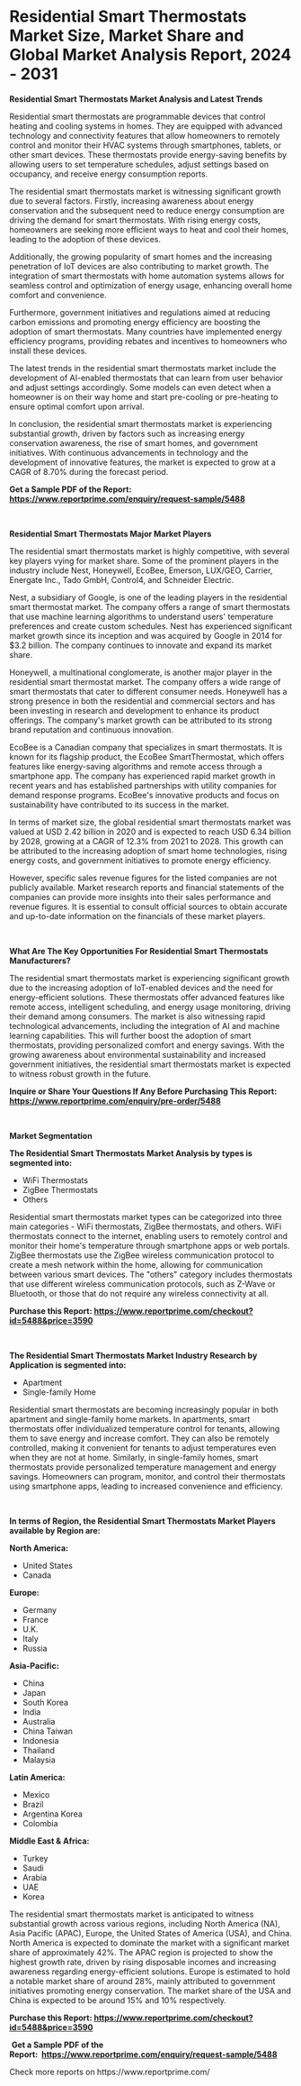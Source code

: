 <p><h1>Residential Smart Thermostats Market Size, Market Share and Global Market Analysis Report, 2024 - 2031</h1></p><p><strong>Residential Smart Thermostats Market Analysis and Latest Trends</strong></p>
<p><p>Residential smart thermostats are programmable devices that control heating and cooling systems in homes. They are equipped with advanced technology and connectivity features that allow homeowners to remotely control and monitor their HVAC systems through smartphones, tablets, or other smart devices. These thermostats provide energy-saving benefits by allowing users to set temperature schedules, adjust settings based on occupancy, and receive energy consumption reports.</p><p>The residential smart thermostats market is witnessing significant growth due to several factors. Firstly, increasing awareness about energy conservation and the subsequent need to reduce energy consumption are driving the demand for smart thermostats. With rising energy costs, homeowners are seeking more efficient ways to heat and cool their homes, leading to the adoption of these devices.</p><p>Additionally, the growing popularity of smart homes and the increasing penetration of IoT devices are also contributing to market growth. The integration of smart thermostats with home automation systems allows for seamless control and optimization of energy usage, enhancing overall home comfort and convenience.</p><p>Furthermore, government initiatives and regulations aimed at reducing carbon emissions and promoting energy efficiency are boosting the adoption of smart thermostats. Many countries have implemented energy efficiency programs, providing rebates and incentives to homeowners who install these devices.</p><p>The latest trends in the residential smart thermostats market include the development of AI-enabled thermostats that can learn from user behavior and adjust settings accordingly. Some models can even detect when a homeowner is on their way home and start pre-cooling or pre-heating to ensure optimal comfort upon arrival.</p><p>In conclusion, the residential smart thermostats market is experiencing substantial growth, driven by factors such as increasing energy conservation awareness, the rise of smart homes, and government initiatives. With continuous advancements in technology and the development of innovative features, the market is expected to grow at a CAGR of 8.70% during the forecast period.</p></p>
<p><strong>Get a Sample PDF of the Report:&nbsp; <a href="https://www.reportprime.com/enquiry/request-sample/5488">https://www.reportprime.com/enquiry/request-sample/5488</a></strong></p>
<p>&nbsp;</p>
<p><strong>Residential Smart Thermostats Major Market Players</strong></p>
<p><p>The residential smart thermostats market is highly competitive, with several key players vying for market share. Some of the prominent players in the industry include Nest, Honeywell, EcoBee, Emerson, LUX/GEO, Carrier, Energate Inc., Tado GmbH, Control4, and Schneider Electric.</p><p>Nest, a subsidiary of Google, is one of the leading players in the residential smart thermostat market. The company offers a range of smart thermostats that use machine learning algorithms to understand users' temperature preferences and create custom schedules. Nest has experienced significant market growth since its inception and was acquired by Google in 2014 for $3.2 billion. The company continues to innovate and expand its market share.</p><p>Honeywell, a multinational conglomerate, is another major player in the residential smart thermostat market. The company offers a wide range of smart thermostats that cater to different consumer needs. Honeywell has a strong presence in both the residential and commercial sectors and has been investing in research and development to enhance its product offerings. The company's market growth can be attributed to its strong brand reputation and continuous innovation.</p><p>EcoBee is a Canadian company that specializes in smart thermostats. It is known for its flagship product, the EcoBee SmartThermostat, which offers features like energy-saving algorithms and remote access through a smartphone app. The company has experienced rapid market growth in recent years and has established partnerships with utility companies for demand response programs. EcoBee's innovative products and focus on sustainability have contributed to its success in the market.</p><p>In terms of market size, the global residential smart thermostats market was valued at USD 2.42 billion in 2020 and is expected to reach USD 6.34 billion by 2028, growing at a CAGR of 12.3% from 2021 to 2028. This growth can be attributed to the increasing adoption of smart home technologies, rising energy costs, and government initiatives to promote energy efficiency.</p><p>However, specific sales revenue figures for the listed companies are not publicly available. Market research reports and financial statements of the companies can provide more insights into their sales performance and revenue figures. It is essential to consult official sources to obtain accurate and up-to-date information on the financials of these market players.</p></p>
<p>&nbsp;</p>
<p><strong>What Are The Key Opportunities For Residential Smart Thermostats Manufacturers?</strong></p>
<p><p>The residential smart thermostats market is experiencing significant growth due to the increasing adoption of IoT-enabled devices and the need for energy-efficient solutions. These thermostats offer advanced features like remote access, intelligent scheduling, and energy usage monitoring, driving their demand among consumers. The market is also witnessing rapid technological advancements, including the integration of AI and machine learning capabilities. This will further boost the adoption of smart thermostats, providing personalized comfort and energy savings. With the growing awareness about environmental sustainability and increased government initiatives, the residential smart thermostats market is expected to witness robust growth in the future.</p></p>
<p><strong>Inquire or Share Your Questions If Any Before Purchasing This Report: <a href="https://www.reportprime.com/enquiry/pre-order/5488">https://www.reportprime.com/enquiry/pre-order/5488</a></strong></p>
<p>&nbsp;</p>
<p><strong>Market Segmentation</strong></p>
<p><strong>The Residential Smart Thermostats Market Analysis by types is segmented into:</strong></p>
<p><ul><li>WiFi Thermostats</li><li>ZigBee Thermostats</li><li>Others</li></ul></p>
<p><p>Residential smart thermostats market types can be categorized into three main categories - WiFi thermostats, ZigBee thermostats, and others. WiFi thermostats connect to the internet, enabling users to remotely control and monitor their home's temperature through smartphone apps or web portals. ZigBee thermostats use the ZigBee wireless communication protocol to create a mesh network within the home, allowing for communication between various smart devices. The "others" category includes thermostats that use different wireless communication protocols, such as Z-Wave or Bluetooth, or those that do not require any wireless connectivity at all.</p></p>
<p><strong>Purchase this Report:&nbsp;<a href="https://www.reportprime.com/checkout?id=5488&price=3590">https://www.reportprime.com/checkout?id=5488&price=3590</a></strong></p>
<p>&nbsp;</p>
<p><strong>The Residential Smart Thermostats Market Industry Research by Application is segmented into:</strong></p>
<p><ul><li>Apartment</li><li>Single-family Home</li></ul></p>
<p><p>Residential smart thermostats are becoming increasingly popular in both apartment and single-family home markets. In apartments, smart thermostats offer individualized temperature control for tenants, allowing them to save energy and increase comfort. They can also be remotely controlled, making it convenient for tenants to adjust temperatures even when they are not at home. Similarly, in single-family homes, smart thermostats provide personalized temperature management and energy savings. Homeowners can program, monitor, and control their thermostats using smartphone apps, leading to increased convenience and efficiency.</p></p>
<p>&nbsp;</p>
<p><strong>In terms of Region, the Residential Smart Thermostats Market Players available by Region are:</strong></p>
<p>
    <p> <strong> North America: </strong>
        <ul>
            <li>United States</li>
            <li>Canada</li>
        </ul>
        </p> 
    <p> <strong> Europe: </strong>
        <ul>
            <li>Germany</li>
            <li>France</li>
            <li>U.K.</li>
            <li>Italy</li>
            <li>Russia</li>
        </ul>
        </p> 
    <p> <strong> Asia-Pacific: </strong>
        <ul>
            <li>China</li>
            <li>Japan</li>
            <li>South Korea</li>
            <li>India</li>
            <li>Australia</li>
            <li>China Taiwan</li>
            <li>Indonesia</li>
            <li>Thailand</li>
            <li>Malaysia</li>
        </ul>
        </p> 
    <p> <strong> Latin America: </strong>
        <ul>
            <li>Mexico</li>
            <li>Brazil</li>
            <li>Argentina Korea</li>
            <li>Colombia</li>
        </ul>
        </p> 
    <p> <strong> Middle East & Africa: </strong>
        <ul>
            <li>Turkey</li>
            <li>Saudi</li>
            <li>Arabia</li>
            <li>UAE</li>
            <li>Korea</li>
        </ul>
    </p>
    </p>
<p><p>The residential smart thermostats market is anticipated to witness substantial growth across various regions, including North America (NA), Asia Pacific (APAC), Europe, the United States of America (USA), and China. North America is expected to dominate the market with a significant market share of approximately 42%. The APAC region is projected to show the highest growth rate, driven by rising disposable incomes and increasing awareness regarding energy-efficient solutions. Europe is estimated to hold a notable market share of around 28%, mainly attributed to government initiatives promoting energy conservation. The market share of the USA and China is expected to be around 15% and 10% respectively.</p></p>
<p><strong>Purchase this Report: <a href="https://www.reportprime.com/checkout?id=5488&price=3590">https://www.reportprime.com/checkout?id=5488&price=3590</a></strong></p>
<p>&nbsp;<strong>Get a Sample PDF of the Report:&nbsp;&nbsp;<a href="https://www.reportprime.com/enquiry/request-sample/5488">https://www.reportprime.com/enquiry/request-sample/5488</a></strong></p>
<p><strong></strong></p>
<p>Check more reports on https://www.reportprime.com/</p>